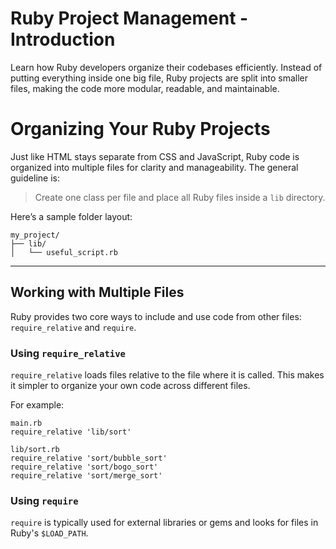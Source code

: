 # Ruby Project Management - Introduction

Learn how Ruby developers organize their codebases efficiently. Instead of putting everything inside one big file, Ruby projects are split into smaller files, making the code more modular, readable, and maintainable.

# Organizing Your Ruby Projects

Just like HTML stays separate from CSS and JavaScript, Ruby code is organized into multiple files for clarity and manageability. The general guideline is:

> Create one class per file and place all Ruby files inside a `lib` directory.

Here’s a sample folder layout:

```
my_project/  
├── lib/  
│   └── useful_script.rb  
```


---

## Working with Multiple Files

Ruby provides two core ways to include and use code from other files: `require_relative` and `require`.

### Using `require_relative`

`require_relative` loads files relative to the file where it is called. This makes it simpler to organize your own code across different files.

For example:

```
main.rb
require_relative 'lib/sort'

lib/sort.rb
require_relative 'sort/bubble_sort'
require_relative 'sort/bogo_sort'
require_relative 'sort/merge_sort'
```

### Using `require`

`require` is typically used for external libraries or gems and looks for files in Ruby's `$LOAD_PATH`.